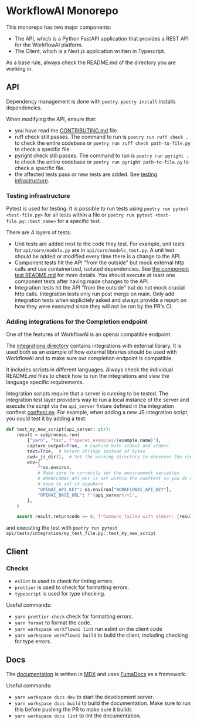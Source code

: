 # WorkflowAI Monorepo

This monorepo has two major components:

- The API, which is a Python FastAPI application that provides a REST API for the WorkflowAI platform.
- The Client, which is a Next.js application written in Typescript.

As a base rule, always check the README.md of the directory you are working in.

## API

Dependency management is done with `poetry`. `poetry install` installs dependencies.

When modifying the API, ensure that:

- you have read the [CONTRIBUTING.md](./CONTRIBUTING.md) file.
- ruff check still passes. The command to run is `poetry run ruff check .` to check the entire codebase or `poetry run ruff check path-to-file.py` to check a specific file.
- pyright check still passes. The command to run is `poetry run pyright .` to check the entire codebase or `poetry run pyright path-to-file.py` to check a specific file.
- the affected tests pass or new tests are added. See [testing infrastructure](#testing-infrastructure).

### Testing infrastructure

Pytest is used for testing. It is possible to run tests using `poetry run pytest <test-file.py>` for all tests within a file or `poetry run pytest <test-file.py::test_name>` for a specific test.

There are 4 layers of tests:

- Unit tests are added next to the code they test. For example, unit tests for `api/core/models.py` are in `api/core/models_test.py`. A unit test should be added or modified every time there is a change to the API.
- Component tests hit the API "from the outside" but mock external http calls and use containerized, isolated dependencies. See [the component test README.md](./api/tests/component/README.md) for more details. You should execute at least one component tests after having made changes to the API.
- Integration tests hit the API "from the outside" but do not mock crucial http calls. Integration tests only run post merge on main. Only add integration tests when explicitely asked and always provide a report on how they were executed since they will not be ran by the PR's CI.

### Adding integrations for the Completion endpoint

One of the features of WorkflowAI is an openai compatible endpoint.

The [integrations directory](./integrations) contains integrations with external library. It is used both as an example of how external libraries should be used with WorkflowAI and to
make sure our completion endpoint is compatible.

It includes scripts in different languages. Always check the individual README.md files to check how to run the integrations and view the language specific requirements.

Integration scripts require that a server is running to be tested. The integration test layer providers
way to run a local instance of the server and execute the script via the `api_server` fixture defined in the integration conftest [conftest.py](./api/tests/integration/conftest.py). For example, when
adding a new JS integration script, you could test it by adding a test:

```python
def test_my_new_script(api_server: str):
    result = subprocess.run(
        ["yarn", "tsx", f"openai_examples/{example.name}"],
        capture_output=True,  # Capture both stdout and stderr
        text=True,  # Return strings instead of bytes
        cwd=_js_dir(),  # Set the working directory to whevever the root command should be executed from
        env={
            **os.environ,
            # Make sure to correctly set the environment variables
            # WORKFLOWAI_API_KEY is set within the conftest so you do not
            # need to set it anywhere
            "OPENAI_API_KEY": os.environ["WORKFLOWAI_API_KEY"],
            "OPENAI_BASE_URL": f"{api_server}/v1",
        },
    )

    assert result.returncode == 0, f"Command failed with stderr: {result.stderr}\nstdout: {result.stdout}"
```

and executing the test with `poetry run pytest api/tests/integration/my_test_file.py::test_my_new_script`

## Client

### Checks

- `eslint` is used to check for linting errors.
- `prettier` is used to check for formatting errors.
- `typescript` is used for type checking.

Useful commands:

- `yarn prettier-check` check for formatting errors.
- `yarn format` to format the code.
- `yarn workspace workflowai lint` run eslint on the client code
- `yarn workspace workflowai build` to build the client, including checking for type errors.

## Docs

The [documentation](./docsv2) is written in [MDX](https://mdxjs.com/) and uses [FumaDocs](https://fumadocs.com/) as a framework.

Useful commands:

- `yarn workspace docs dev` to start the development server.
- `yarn workspace docs build` to build the documentation. Make sure to run this before pushing the PR to make sure it builds
- `yarn workspace docs lint` to lint the documentation.
